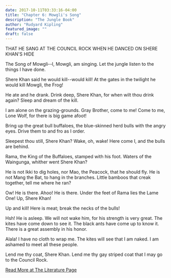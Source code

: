 ```yaml
---
date: 2017-10-11T03:33:16-04:00
title: "Chapter 6: Mowgli's Song"
description: "The Jungle Book"
author: "Rudyard Kipling"
featured_image: ""
draft: false
---
```

THAT HE SANG AT THE COUNCIL ROCK WHEN HE 
DANCED ON SHERE KHAN'S HIDE

The Song of Mowgli--I, Mowgli, am singing. Let the jungle 
listen to the things I have done.

Shere Khan said he would kill--would kill! At the gates in the 
twilight he would kill Mowgli, the Frog!

He ate and he drank. Drink deep, Shere Khan, for when wilt thou 
drink again? Sleep and dream of the kill.

I am alone on the grazing-grounds. Gray Brother, come to me! 
Come to me, Lone Wolf, for there is big game afoot!

Bring up the great bull buffaloes, the blue-skinned herd bulls 
with the angry eyes. Drive them to and fro as I order.

Sleepest thou still, Shere Khan? Wake, oh, wake! Here come I, 
and the bulls are behind.

Rama, the King of the Buffaloes, stamped with his foot. Waters of 
the Waingunga, whither went Shere Khan?

He is not Ikki to dig holes, nor Mao, the Peacock, that he should 
fly. He is not Mang the Bat, to hang in the branches. Little 
bamboos that creak together, tell me where he ran?

Ow! He is there. Ahoo! He is there. Under the feet of Rama 
lies the Lame One! Up, Shere Khan!

Up and kill! Here is meat; break the necks of the bulls!

Hsh! He is asleep. We will not wake him, for his strength is 
very great. The kites have come down to see it. The black 
ants have come up to know it. There is a great assembly in his 
honor.

Alala! I have no cloth to wrap me. The kites will see that I am 
naked. I am ashamed to meet all these people.

Lend me thy coat, Shere Khan. Lend me thy gay striped coat that I 
may go to the Council Rock.

[Read More at The Literature Page](http://www.literaturepage.com/read/thejunglebook-67.html)